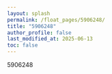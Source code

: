 ```yaml
---
layout: splash
permalink: /float_pages/5906248/
title: "5906248"
author_profile: false
last_modified_at: 2025-06-13
toc: false
---
```

 
5906248
